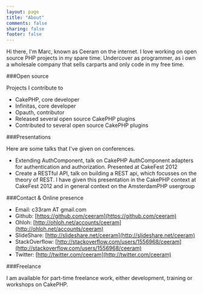 ```yaml
---
layout: page
title: "About"
comments: false
sharing: false
footer: false
---
```


Hi there, I'm Marc, known as Ceeram on the internet. I love working on open
source PHP projects in my spare time. Undercover as programmer, as i own a
wholesale company that sells carparts and only code in my free time.

###Open source

Projects I contribute to

- CakePHP, core developer
- Infinitas, core developer
- Opauth, contributor
- Released several open source CakePHP plugins
- Contributed to several open source CakePHP plugins


###Presentations

Here are some talks that I've given on conferences.

- Extending AuthComponent, talk on CakePHP AuthComponent adapters for
authentication and authorization. Presented at CakeFest 2012
- Create a RESTful API, talk on building a REST api, which focusses on the
theory of REST. I have given this presentation in the CakePHP context at
CakeFest 2012 and in general context on the AmsterdamPHP usergroup

###Contact & Online presence

- Email: c33ram AT gmail.com
- Github: [https://github.com/ceeram](https://github.com/ceeram)
- Ohloh: [http://ohloh.net/accounts/ceeram](http://ohloh.net/accounts/ceeram)
- SlideShare: [http://slideshare.net/ceeram](http://slideshare.net/ceeram)
- StackOverflow: [http://stackoverflow.com/users/1556968/ceeram](http://stackoverflow.com/users/1556968/ceeram)
- Twitter: [http://twitter.com/ceeram](http://twitter.com/ceeram)

###Freelance

I am available for part-time freelance work, either development, training or workshops on CakePHP.